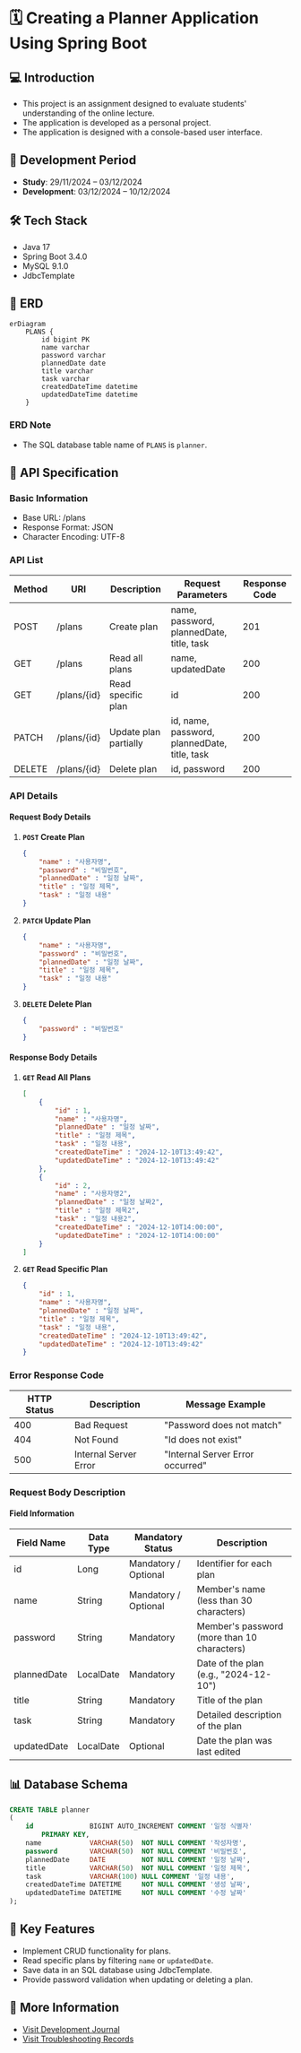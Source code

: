 # 🗓️ Creating a Planner Application Using Spring Boot

## 💻 Introduction
- This project is an assignment designed to evaluate students' understanding of the online lecture.
- The application is developed as a personal project.
- The application is designed with a console-based user interface.
  
## 📆 Development Period
- **Study**: 29/11/2024 – 03/12/2024
- **Development**: 03/12/2024 – 10/12/2024

## 🛠️ Tech Stack
- Java 17
- Spring Boot 3.4.0
- MySQL 9.1.0
- JdbcTemplate

## 🔗 ERD

```mermaid
erDiagram
    PLANS {
        id bigint PK
        name varchar
        password varchar
        plannedDate date
        title varchar
        task varchar
        createdDateTime datetime
        updatedDateTime datetime
    }
```

### ERD Note
- The SQL database table name of `PLANS` is `planner`.

## 📜 API Specification 
### Basic Information 
- Base URL: /plans
- Response Format: JSON
- Character Encoding: UTF-8

### API List
| Method | URI                    | Description             | Request Parameters                             | Response Code |
|--------|------------------------|-------------------------|------------------------------------------------|---------------|
| POST   | /plans                 | Create plan             | name, password, plannedDate, title, task       | 201           |
| GET    | /plans                 | Read all plans          | name, updatedDate                              | 200           |
| GET    | /plans/{id}            | Read specific plan      | id                                             | 200           |
| PATCH  | /plans/{id}            | Update plan partially   | id, name, password, plannedDate, title, task   | 200           |
| DELETE | /plans/{id}            | Delete plan             | id, password                                   | 200           |

### API Details
#### Request Body Details
1. **`POST` Create Plan**
    ```json
    {
        "name" : "사용자명",
        "password" : "비밀번호",
        "plannedDate" : "일정 날짜",
        "title" : "일정 제목",
        "task" : "일정 내용"
    }
    ```

2. **`PATCH` Update Plan**
    ```json
    {
        "name" : "사용자명",
        "password" : "비밀번호",
        "plannedDate" : "일정 날짜",
        "title" : "일정 제목",
        "task" : "일정 내용"
    }
    ```
 
3. **`DELETE` Delete Plan**
    ```json
    {
        "password" : "비밀번호"
    }
    ```

#### Response Body Details
1. **`GET` Read All Plans**
    ```json
    [
        {
            "id" : 1,
            "name" : "사용자명",
            "plannedDate" : "일정 날짜",
            "title" : "일정 제목",
            "task" : "일정 내용",
            "createdDateTime" : "2024-12-10T13:49:42",
            "updatedDateTime" : "2024-12-10T13:49:42"
        },
        {
            "id" : 2,
            "name" : "사용자명2",
            "plannedDate" : "일정 날짜2",
            "title" : "일정 제목2",
            "task" : "일정 내용2",
            "createdDateTime" : "2024-12-10T14:00:00",
            "updatedDateTime" : "2024-12-10T14:00:00"
        }
    ]
    ```

2. **`GET` Read Specific Plan**
    ```json
    {
        "id" : 1,
        "name" : "사용자명",
        "plannedDate" : "일정 날짜",
        "title" : "일정 제목",
        "task" : "일정 내용",
        "createdDateTime" : "2024-12-10T13:49:42",
        "updatedDateTime" : "2024-12-10T13:49:42"
    }
    ```

### Error Response Code
| HTTP Status | Description              | Message Example                  |
|-------------|--------------------------|----------------------------------|
| 400         | Bad Request              | "Password does not match"        |
| 404         | Not Found                | "Id does not exist"              |
| 500         | Internal Server Error    | "Internal Server Error occurred" |

### Request Body Description
#### Field Information
| Field Name  | Data Type  | Mandatory Status     | Description                                 |
|-------------|------------|----------------------|---------------------------------------------|
| id          | Long       | Mandatory / Optional | Identifier for each plan                    |
| name        | String     | Mandatory / Optional | Member's name (less than 30 characters)     |
| password    | String     | Mandatory            | Member's password (more than 10 characters) |
| plannedDate | LocalDate  | Mandatory            | Date of the plan (e.g., "2024-12-10")       |
| title       | String     | Mandatory            | Title of the plan                           |
| task        | String     | Mandatory            | Detailed description of the plan            |
| updatedDate | LocalDate  | Optional             | Date the plan was last edited               |

## 📊 Database Schema
```sql
CREATE TABLE planner
(
    id              BIGINT AUTO_INCREMENT COMMENT '일정 식별자'
        PRIMARY KEY,
    name            VARCHAR(50)  NOT NULL COMMENT '작성자명',
    password        VARCHAR(50)  NOT NULL COMMENT '비밀번호',
    plannedDate     DATE         NOT NULL COMMENT '일정 날짜',
    title           VARCHAR(50)  NOT NULL COMMENT '일정 제목',
    task            VARCHAR(100) NULL COMMENT '일정 내용',
    createdDateTime DATETIME     NOT NULL COMMENT '생성 날짜',
    updatedDateTime DATETIME     NOT NULL COMMENT '수정 날짜'
);
```

## 🚀 Key Features
- Implement CRUD functionality for plans.
- Read specific plans by filtering `name` or `updatedDate`.
- Save data in an SQL database using JdbcTemplate.
- Provide password validation when updating or deleting a plan.

## 📜 More Information
- [Visit Development Journal](https://writingforever162.tistory.com)
- [Visit Troubleshooting Records](https://writingforever162.tistory.com/category/Troubleshooting%3A%20%EB%AC%B4%EC%97%87%EC%9D%B4%20%EB%AC%B8%EC%A0%9C%EC%98%80%EB%8A%94%EA%B0%80%3F)
